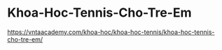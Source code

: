 # Khoa-Hoc-Tennis-Cho-Tre-Em
https://vntaacademy.com/khoa-hoc/khoa-hoc-tennis/khoa-hoc-tennis-cho-tre-em/
